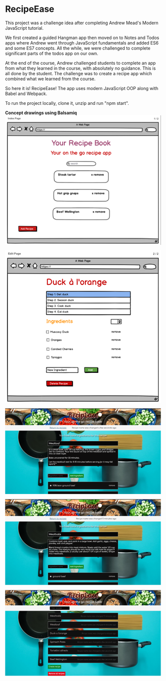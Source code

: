 # RecipeEase

This project was a challenge idea after completing Andrew Mead's Modern JavaScript tutorial.

We first created a guided Hangman app then moved on to Notes and Todos apps where Andrew went through JavaScript fundamentals and added ES6 and some ES7 concepts. All the while, we were challenged to complete significant parts of the todos app on our own.

At the end of the course, Andrew challenged students to complete an app from what they learned in the course, with absolutely no guidance. This is all done by the student. The challenge was to create a recipe app which combined what we learned from the course.

So here it is! RecipeEase! The app uses modern JavaScript OOP along with Babel and Webpack. 

To run the project locally, clone it, unzip and run "npm start". 

**Concept drawings using Balsamiq**
![Settings Window](./public/images/concept-sketch-1.png)

![Settings Window](./public/images/concept-sketch-2.png)

![Settings Window](./public/images/screencap1.png)

![Settings Window](./public/images/screencap2.png)

![Settings Window](./public/images/home-page.png)

